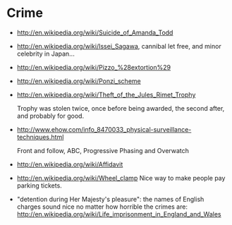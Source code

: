 # Crime

-   <http://en.wikipedia.org/wiki/Suicide_of_Amanda_Todd>

-   <http://en.wikipedia.org/wiki/Issei_Sagawa>, cannibal let free, and minor celebrity in Japan...

-   <http://en.wikipedia.org/wiki/Pizzo_%28extortion%29>

-   <http://en.wikipedia.org/wiki/Ponzi_scheme>

-   <http://en.wikipedia.org/wiki/Theft_of_the_Jules_Rimet_Trophy>

    Trophy was stolen twice, once before being awarded, the second after,
    and probably for good.

-   <http://www.ehow.com/info_8470033_physical-surveillance-techniques.html>

    Front and follow, ABC, Progressive Phasing and Overwatch

-   <http://en.wikipedia.org/wiki/Affidavit>

-   <http://en.wikipedia.org/wiki/Wheel_clamp> Nice way to make people pay parking tickets.

-   "detention during Her Majesty's pleasure": the names of English charges sound nice
    no matter how horrible the crimes are: <http://en.wikipedia.org/wiki/Life_imprisonment_in_England_and_Wales>

